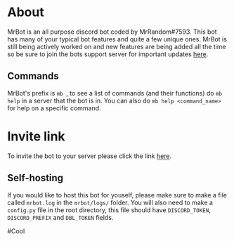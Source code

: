 # About
MrBot is an all purpose discord bot coded by MrRandom#7593. This bot has many of your typical bot features and quite a few unique ones. MrBot is still being actively worked on and new features are being added all the time so be sure to join the bots support server for important updates [here](https://discord.gg/fKbeTr4).

## Commands
MrBot's prefix is `mb `, to see a list of commands (and their functions) do `mb help` in a server that the bot is in. You can also do `mb help <command_name>` for help on a specific command.

# Invite link
To invite the bot to your server please click the link [here](https://discordapp.com/oauth2/authorize?client_id=424637852035317770&scope=bot&permissions=37080128).

## Self-hosting
If you would like to host this bot for youself, please make sure to make a file called `mrbot.log` in the `mrbot/logs/` folder. You will also need to make a `config.py` file in the root directory, this file should have `DISCORD_TOKEN`, `DISCORD_PREFIX` and `DBL_TOKEN` fields.

#Cool
